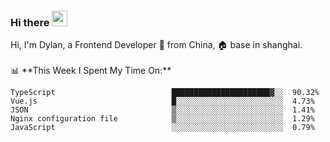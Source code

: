 ### Hi there <img src="https://media.giphy.com/media/hvRJCLFzcasrR4ia7z/giphy.gif" width="25px">

<!-- ![visitors](https://visitor-badge.glitch.me/badge?page_id=dislfyer.dislfyer) --!>

Hi, I'm Dylan, a Frontend Developer 🚀 from China, 🏠 base in shanghai.
<br/>
<br/>

📊 **This Week I Spent My Time On:**


<!--START_SECTION:waka-->

```text
TypeScript                          ██████████████████████▓░░  90.32%
Vue.js                              █░░░░░░░░░░░░░░░░░░░░░░░░  4.73%
JSON                                ▒░░░░░░░░░░░░░░░░░░░░░░░░  1.41%
Nginx configuration file            ▒░░░░░░░░░░░░░░░░░░░░░░░░  1.29%
JavaScript                          ░░░░░░░░░░░░░░░░░░░░░░░░░  0.79%
```

<!--END_SECTION:waka-->

<!--
**About Me:**
 -->
